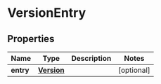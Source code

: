 # VersionEntry

## Properties
Name | Type | Description | Notes
------------ | ------------- | ------------- | -------------
**entry** | [**Version**](Version.md) |  |  [optional]
